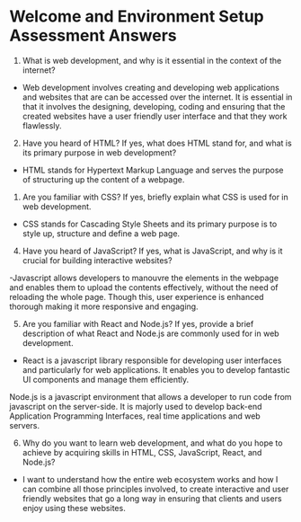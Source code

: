 # Welcome and Environment Setup Assessment Answers

1. What is web development, and why is it essential in the context of the internet?

- Web development involves creating and developing web applications and websites that are can be accessed over the internet. It is essential in that it involves the designing, developing, coding and ensuring that the created websites have a user friendly user interface and that they work flawlessly. 

2. Have you heard of HTML? If yes, what does HTML stand for, and what is its primary purpose in web development?

- HTML stands for Hypertext Markup Language and serves the purpose of structuring up the content of a webpage.

1. Are you familiar with CSS? If yes, briefly explain what CSS is used for in web development.

- CSS stands for Cascading Style Sheets and its primary purpose is to style up, structure and define a web page.

4. Have you heard of JavaScript? If yes, what is JavaScript, and why is it crucial for building interactive websites?

-Javascript allows developers to manouvre the elements in the webpage and enables them to upload the contents effectively, without the need of reloading the whole page. Though this, user experience is enhanced thorough making it more responsive and engaging.

5. Are you familiar with React and Node.js? If yes, provide a brief description of what React and Node.js are commonly used for in web development.

- React is a javascript library responsible for developing user interfaces and particularly for web applications. It enables you to develop fantastic UI components and manage them efficiently.

Node.js is a javascript environment that allows a developer to run code from javascript on the server-side. It is majorly used to develop back-end Application Programming Interfaces, real time applications and web servers.

6. Why do you want to learn web development, and what do you hope to achieve by acquiring skills in HTML, CSS, JavaScript, React, and Node.js?

- I want to understand how the entire web ecosystem works and how I can combine all those principles involved, to create interactive and user friendly websites that go a long way in ensuring that clients and users enjoy using these websites.
